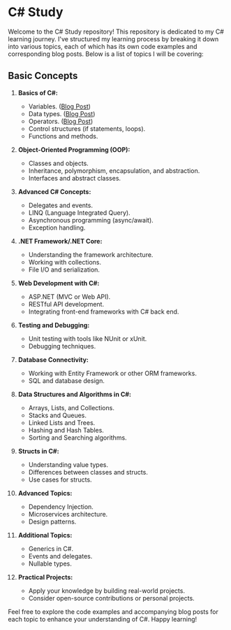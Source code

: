 # C# Study

Welcome to the C# Study repository! This repository is dedicated to my C# learning journey. I've structured my learning process by breaking it down into various topics, each of which has its own code examples and corresponding blog posts. Below is a list of topics I will be covering:

## Basic Concepts
1. **Basics of C#:**
   - Variables. ([Blog Post](https://linkzy.dev/understanding-variables-and-data-types-in-c/))
   - Data types. ([Blog Post](https://linkzy.dev/exploring-c-data-types/))
   - Operators. ([Blog Post](https://linkzy.dev/blog-post-navigating-operators-in-c/))
   - Control structures (if statements, loops).
   - Functions and methods.

2. **Object-Oriented Programming (OOP):**
   - Classes and objects.
   - Inheritance, polymorphism, encapsulation, and abstraction.
   - Interfaces and abstract classes.

3. **Advanced C# Concepts:**
   - Delegates and events.
   - LINQ (Language Integrated Query).
   - Asynchronous programming (async/await).
   - Exception handling.

4. **.NET Framework/.NET Core:**
   - Understanding the framework architecture.
   - Working with collections.
   - File I/O and serialization.

5. **Web Development with C#:**
   - ASP.NET (MVC or Web API).
   - RESTful API development.
   - Integrating front-end frameworks with C# back end.

6. **Testing and Debugging:**
   - Unit testing with tools like NUnit or xUnit.
   - Debugging techniques.

7. **Database Connectivity:**
   - Working with Entity Framework or other ORM frameworks.
   - SQL and database design.

8. **Data Structures and Algorithms in C#:**
   - Arrays, Lists, and Collections.
   - Stacks and Queues.
   - Linked Lists and Trees.
   - Hashing and Hash Tables.
   - Sorting and Searching algorithms.

9. **Structs in C#:**
   - Understanding value types.
   - Differences between classes and structs.
   - Use cases for structs.

10. **Advanced Topics:**
    - Dependency Injection.
    - Microservices architecture.
    - Design patterns.

11. **Additional Topics:**
    - Generics in C#.
    - Events and delegates.
    - Nullable types.

12. **Practical Projects:**
    - Apply your knowledge by building real-world projects.
    - Consider open-source contributions or personal projects.

Feel free to explore the code examples and accompanying blog posts for each topic to enhance your understanding of C#. Happy learning!
